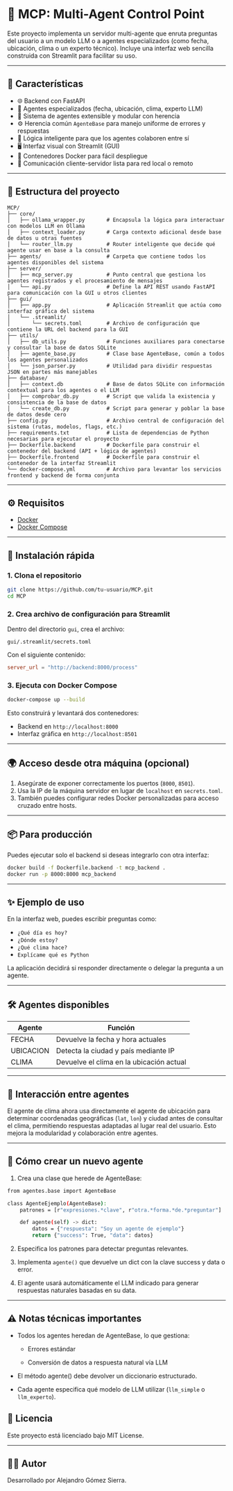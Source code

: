 # 🧠 MCP: Multi-Agent Control Point

Este proyecto implementa un servidor multi-agente que enruta preguntas del usuario a un modelo LLM o a agentes especializados (como fecha, ubicación, clima o un experto técnico). Incluye una interfaz web sencilla construida con Streamlit para facilitar su uso.

---

## 🚀 Características

- 🌐 Backend con FastAPI
- 🧠 Agentes especializados (fecha, ubicación, clima, experto LLM)
- 🧩 Sistema de agentes extensible y modular con herencia
- ⚙️ Herencia común `AgenteBase` para manejo uniforme de errores y respuestas
- 🤖 Lógica inteligente para que los agentes colaboren entre sí
- 🖥️ Interfaz visual con Streamlit (GUI)
- 🐳 Contenedores Docker para fácil despliegue
- 🔌 Comunicación cliente-servidor lista para red local o remoto

---

## 📁 Estructura del proyecto

```
MCP/
├── core/
│   ├── ollama_wrapper.py       # Encapsula la lógica para interactuar con modelos LLM en Ollama
│   ├── context_loader.py       # Carga contexto adicional desde base de datos u otras fuentes
│   └── router_llm.py           # Router inteligente que decide qué agente usar en base a la consulta
├── agents/                     # Carpeta que contiene todos los agentes disponibles del sistema
├── server/
│   ├── mcp_server.py           # Punto central que gestiona los agentes registrados y el procesamiento de mensajes
│   └── api.py                  # Define la API REST usando FastAPI para comunicación con la GUI u otros clientes
├── gui/
│   ├── app.py                  # Aplicación Streamlit que actúa como interfaz gráfica del sistema
│   └── .streamlit/
│       └── secrets.toml        # Archivo de configuración que contiene la URL del backend para la GUI
├── utils/
│   ├── db_utils.py             # Funciones auxiliares para conectarse y consultar la base de datos SQLite
│   ├── agente_base.py          # Clase base AgenteBase, común a todos los agentes personalizados
│   └── json_parser.py          # Utilidad para dividir respuestas JSON en partes más manejables
├── database/
│   ├── context.db              # Base de datos SQLite con información contextual para los agentes o el LLM
│   ├── comprobar_db.py         # Script que valida la existencia y consistencia de la base de datos
│   └── create_db.py            # Script para generar y poblar la base de datos desde cero
├── config.py                   # Archivo central de configuración del sistema (rutas, modelos, flags, etc.)
├── requirements.txt            # Lista de dependencias de Python necesarias para ejecutar el proyecto
├── Dockerfile.backend          # Dockerfile para construir el contenedor del backend (API + lógica de agentes)
├── Dockerfile.frontend         # Dockerfile para construir el contenedor de la interfaz Streamlit
└── docker-compose.yml          # Archivo para levantar los servicios frontend y backend de forma conjunta

```

---

## ⚙️ Requisitos

- [Docker](https://www.docker.com/)
- [Docker Compose](https://docs.docker.com/compose/)

---

## 🧪 Instalación rápida

### 1. Clona el repositorio

```bash
git clone https://github.com/tu-usuario/MCP.git
cd MCP
```

### 2. Crea archivo de configuración para Streamlit

Dentro del directorio `gui`, crea el archivo:

```
gui/.streamlit/secrets.toml
```

Con el siguiente contenido:

```toml
server_url = "http://backend:8000/process"
```

### 3. Ejecuta con Docker Compose

```bash
docker-compose up --build
```

Esto construirá y levantará dos contenedores:

- Backend en `http://localhost:8000`
- Interfaz gráfica en `http://localhost:8501`

---

## 🌍 Acceso desde otra máquina (opcional)

1. Asegúrate de exponer correctamente los puertos (`8000`, `8501`).
2. Usa la IP de la máquina servidor en lugar de `localhost` en `secrets.toml`.
3. También puedes configurar redes Docker personalizadas para acceso cruzado entre hosts.

---

## 📦 Para producción

Puedes ejecutar solo el backend si deseas integrarlo con otra interfaz:

```bash
docker build -f Dockerfile.backend -t mcp_backend .
docker run -p 8000:8000 mcp_backend
```

---

## ✨ Ejemplo de uso

En la interfaz web, puedes escribir preguntas como:

- `¿Qué día es hoy?`
- `¿Dónde estoy?`
- `¿Qué clima hace?`
- `Explícame qué es Python`

La aplicación decidirá si responder directamente o delegar la pregunta a un agente.

---

## 🛠️ Agentes disponibles

| Agente       | Función                                 |
|--------------|------------------------------------------|
| FECHA        | Devuelve la fecha y hora actuales        |
| UBICACION    | Detecta la ciudad y país mediante IP     |
| CLIMA        | Devuelve el clima en la ubicación actual |

---

## 🔄 Interacción entre agentes

El agente de clima ahora usa directamente el agente de ubicación para determinar coordenadas geográficas (`lat`, `lon`) y ciudad antes de consultar el clima, permitiendo respuestas adaptadas al lugar real del usuario. Esto mejora la modularidad y colaboración entre agentes.

---

## 🧩 Cómo crear un nuevo agente

1. Crea una clase que herede de AgenteBase:

```bash
from agentes.base import AgenteBase

class AgenteEjemplo(AgenteBase):
    patrones = [r"expresiones.*clave", r"otra.*forma.*de.*preguntar"]

    def agente(self) -> dict:
        datos = {"respuesta": "Soy un agente de ejemplo"}
        return {"success": True, "data": datos}
```

2. Especifica los patrones para detectar preguntas relevantes.

3. Implementa `agente()` que devuelve un dict con la clave success y data o error.

4. El agente usará automáticamente el LLM indicado para generar respuestas naturales basadas en su data.

---

## ⚠️ Notas técnicas importantes

- Todos los agentes heredan de AgenteBase, lo que gestiona:

    - Errores estándar

    - Conversión de datos a respuesta natural vía LLM

- El método agente() debe devolver un diccionario estructurado.

- Cada agente especifica qué modelo de LLM utilizar (`llm_simple` o `llm_experto`).

## 📄 Licencia

Este proyecto está licenciado bajo MIT License.

---

## 🙋‍♂️ Autor

Desarrollado por Alejandro Gómez Sierra.